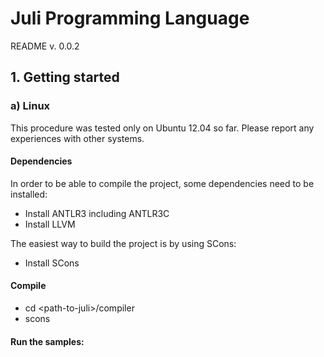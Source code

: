 # Juli Programming Language

README v. 0.0.2

## 1. Getting started

### a) Linux

This procedure was tested only on Ubuntu 12.04 so far. Please report any experiences with other systems.

#### Dependencies

In order to be able to compile the project, some dependencies need to be installed:
* Install ANTLR3 including ANTLR3C
* Install LLVM

The easiest way to build the project is by using SCons:
* Install SCons

#### Compile

* cd \<path-to-juli\>/compiler
* scons

#### Run the samples:
